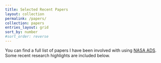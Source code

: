 ```yaml
---
title: Selected Recent Papers
layout: collection
permalink: /papers/
collection: papers
entries_layout: grid
sort_by: number
#sort_order: reverse
---
```


You can find a full list of papers I have been involved with using [NASA 
ADS](https://ui.adsabs.harvard.edu/search/p_=0&q=%20author%3A%22Steinhardt%2C%20C%22&sort=date%20desc%2C%20bibcode%20desc).  Some recent research highlights are included below.

